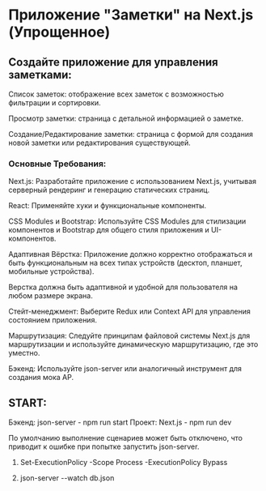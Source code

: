 
# Приложение "Заметки" на Next.js (Упрощенное)


## Создайте приложение для управления заметками:

Список заметок: отображение всех заметок с возможностью
фильтрации и сортировки. 

Просмотр заметки: страница с детальной информацией о заметке. 

Создание/Редактирование заметки: страница с формой для создания
новой заметки или редактирования существующей. 

### Основные Требования:

Next.js: Разработайте приложение с использованием Next.js, учитывая серверный рендеринг и генерацию статических страниц. 

React: Применяйте хуки и функциональные компоненты. 

CSS Modules и Bootstrap: Используйте CSS Modules для стилизации
компонентов и Bootstrap для общего стиля приложения и UI- компонентов. 

Адаптивная Вёрстка: Приложение должно корректно отображаться и
быть функциональным на всех типах устройств (десктоп, планшет, мобильные устройства). 

Верстка должна быть адаптивной и удобной для пользователя на любом размере экрана. 

Стейт-менеджмент: Выберите Redux или Context API для управления состоянием приложения. 

Маршрутизация: Следуйте принципам файловой системы Next.js для маршрутизации и используйте динамическую маршрутизацию, где это уместно.

Бэкенд: Используйте json-server или аналогичный инструмент для создания мока AP.

## START:

Бэкенд: json-server - npm run start
Проект: Next.js - npm run dev

По умолчанию выполнение сценариев может быть отключено, что приводит к ошибке при попытке запустить json-server.

1. Set-ExecutionPolicy -Scope Process -ExecutionPolicy Bypass

2. json-server --watch db.json

